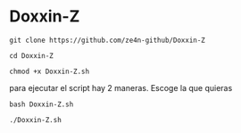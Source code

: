 # Doxxin-Z


```git clone https://github.com/ze4n-github/Doxxin-Z```

```cd Doxxin-Z```

```chmod +x Doxxin-Z.sh```


para ejecutar el script hay 2 maneras. Escoge la que quieras 


```bash Doxxin-Z.sh```

```./Doxxin-Z.sh```

